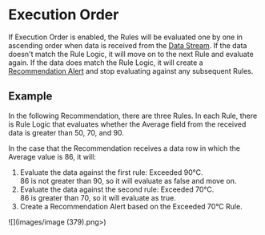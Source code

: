 # Execution Order

If Execution Order is enabled, the Rules will be evaluated one by one in ascending order when data is received from the [Data Stream](../data-stream/). If the data doesn't match the Rule Logic, it will move on to the next Rule and evaluate again. If the data does match the Rule Logic, it will create a [Recommendation Alert](recommendation-alert.md) and stop evaluating against any subsequent Rules.

## Example

In the following Recommendation, there are three Rules. In each Rule, there is Rule Logic that evaluates whether the Average field from the received data is greater than 50, 70, and 90.

In the case that the Recommendation receives a data row in which the Average value is 86, it will:

1. Evaluate the data against the first rule: Exceeded 90°C. \
   86 is not greater than 90, so it will evaluate as false and move on.
2. Evaluate the data against the second rule: Exceeded 70°C.\
   86 is greater than 70, so it will evaluate as true.
3. Create a Recommendation Alert based on the Exceeded 70°C Rule.

![](images/image (379).png>)


